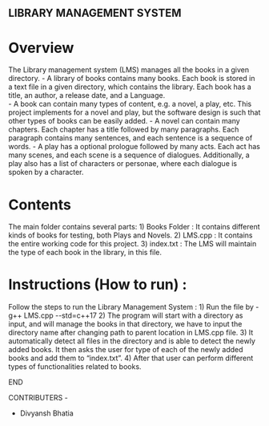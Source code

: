 ## LIBRARY MANAGEMENT SYSTEM

# Overview

The Library management system (LMS) manages all the books in a given directory.
	-	A library of books contains many books. Each book is stored in a text file in a given directory, which contains the library. Each book has a title, an author, a release date, and a Language.	
	-   A book can contain many types of content, e.g. a novel, a play, etc. This project implements for a novel and play, but the software design is such that other types of books can be easily added.
	-	A novel can contain many chapters. Each chapter has a title followed by
	many paragraphs. Each paragraph contains many sentences, and each sentence is a sequence of words.
	-	A play has a optional prologue followed by many acts. Each act has many scenes, and each scene is a sequence of dialogues. Additionally, a play also has a list of characters or personae, where each dialogue is spoken by a character.

# Contents

The main folder contains several parts:
	1)	Books Folder : It contains different kinds of books for testing, both Plays and Novels.
	2)	LMS.cpp : It contains the entire working code for this project.
	3)  index.txt : The LMS will maintain the type of each book in the library, in this file.

# Instructions (How to run) :

Follow the steps to run the Library Management System :
	1)  Run the file by -  g++ LMS.cpp --std=c++17
	2)	The program will start with a directory as input, and will manage the books in that directory, we have to input the directory name after changing path to parent location in LMS.cpp file.
	3)	It automatically detect all files in the directory and is able to detect the newly added books. It then asks the user for type of each of the newly added books and add them to “index.txt”.
	4)  After that user can perform different types of functionalities related to books.


END

CONTRIBUTERS - 

- Divyansh Bhatia
